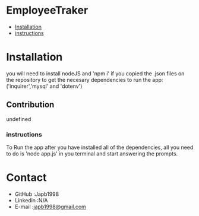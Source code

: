 # EmployeeTraker

* [Installation](#installation)
* [instructions](#instructions)

# Installation
you will need to install nodeJS and 'npm i' if you copied the .json files on the repository to get the necesary dependencies to run the app:('inquirer','mysql' and 'dotenv')
## Contribution
undefined
### instructions 
To Run the app after you have installed all of the dependencies, all you need to do is 'node app.js' in you terminal and start answering the prompts.


# Contact
* GitHub :Japb1998
* Linkedin :N/A
* E-mail :japb1998@gmail.com